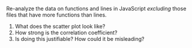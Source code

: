 Re-analyze the data on functions and lines in JavaScript *excluding* those files that have more functions than lines.

1.  What does the scatter plot look like?
2.  How strong is the correlation coefficient?
3.  Is doing this justifiable? How could it be misleading?
